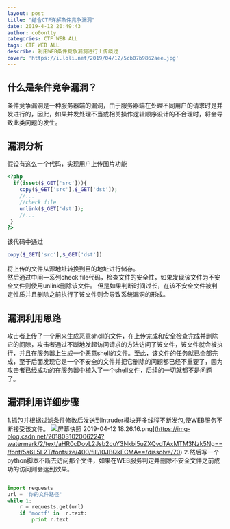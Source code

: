 ```yaml
---
layout: post
title: "结合CTF详解条件竞争漏洞"
date: 2019-4-12 20:49:43
author: co0ontty
categories: CTF WEB ALL
tags: CTF WEB ALL 
describe: 利用WEB条件竞争漏洞进行上传绕过 
cover: 'https://i.loli.net/2019/04/12/5cb07b9862aee.jpg'
---
```

## 什么是条件竞争漏洞？ 
条件竞争漏洞是一种服务器端的漏洞，由于服务器端在处理不同用户的请求时是并发进行的，因此，如果并发处理不当或相关操作逻辑顺序设计的不合理时，将会导致此类问题的发生。  
## 漏洞分析
假设有这么一个代码，实现用户上传图片功能
```php
<?php
  if(isset($_GET['src'])){
    copy($_GET['src'],$_GET['dst']);
    //...
    //check file
    unlink($_GET['dst']);
    //...
 }
?>
```
该代码中通过  
```php
copy($_GET['src'],$_GET['dst'])
```
将上传的文件从源地址转换到目的地址进行储存。  
然后通过中间一系列check file代码，检查文件的安全性，如果发现该文件为不安全文件则使用unlink删除该文件。
但是如果判断时间过长，在该不安全文件被判定性质并且删除之前执行了该文件则会导致系统漏洞的形成。  
## 漏洞利用思路 
攻击者上传了一个用来生成恶意shell的文件，在上传完成和安全检查完成并删除它的间隙，攻击者通过不断地发起访问请求的方法访问了该文件，该文件就会被执行，并且在服务器上生成一个恶意shell的文件。至此，该文件的任务就已全部完成，至于后面发现它是一个不安全的文件并把它删除的问题都已经不重要了，因为攻击者已经成功的在服务器中植入了一个shell文件，后续的一切就都不是问题了。
## 漏洞利用详细步骤
1.抓包并根据过滤条件修改后发送到Intruder模块开多线程不断发包,使WEB服务不断接受该文件。
![屏幕快照 2019-04-12 18.26.16.png](https://img-blog.csdn.net/201803102006224?watermark/2/text/aHR0cDovL2Jsb2cuY3Nkbi5uZXQvdTAxMTM3Nzk5Ng==/font/5a6L5L2T/fontsize/400/fill/I0JBQkFCMA==/dissolve/70)](https://img-blog.csdn.net/201803102006224?watermark/2/text/aHR0cDovL2Jsb2cuY3Nkbi5uZXQvdTAxMTM3Nzk5Ng==/font/5a6L5L2T/fontsize/400/fill/I0JBQkFCMA==/dissolve/70)
2.然后写一个python脚本不断去访问那个文件，如果在WEB服务判定并删除不安全文件之前成功的访问则会达到效果。
```py

import requests
url = '你的文件路径'
while 1:
    r = requests.get(url)
    if 'moctf' in  r.text:
        print r.text


```